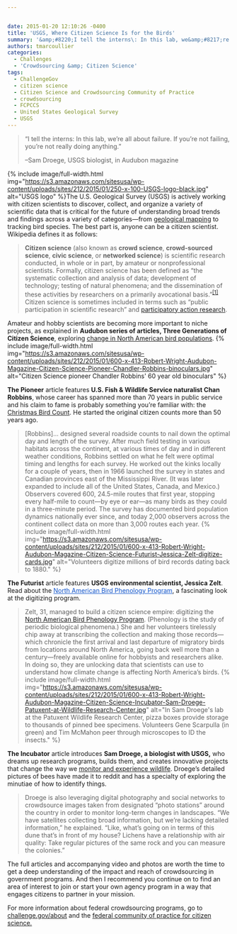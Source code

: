 ```yaml
---


date: 2015-01-20 12:10:26 -0400
title: 'USGS, Where Citizen Science Is for the Birds'
summary: '&amp;#8220;I tell the interns\: In this lab, we&amp;#8217;re all about failure. If you&amp;#8217;re not failing, you&amp;#8217;re not really doing anything.&amp;#8221; &amp;#8211;Sam Droege, USGS biologist, in Audubon magazine The U.S. Geological Survey (USGS) is actively working with citizen scientists to discover, collect, and organize a variety of scientific data that is critical'
authors: tmarcoullier
categories:
  - Challenges
  - 'Crowdsourcing &amp; Citizen Science'
tags:
  - ChallengeGov
  - citizen science
  - Citizen Science and Crowdsourcing Community of Practice
  - crowdsourcing
  - FCPCCS
  - United States Geological Survey
  - USGS
---
```


> &#8220;I tell the interns: In this lab, we&#8217;re all about failure. If you&#8217;re not failing, you&#8217;re not really doing anything.&#8221;
> 
> &#8211;Sam Droege, USGS biologist, in Audubon magazine


{% include image/full-width.html img="https://s3.amazonaws.com/sitesusa/wp-content/uploads/sites/212/2015/01/250-x-100-USGS-logo-black.jpg" alt="USGS logo" %}The U.S. Geological Survey (USGS) is actively working with citizen scientists to discover, collect, and organize a variety of scientific data that is critical for the future of understanding broad trends and findings across a variety of categories—from <a title="crowdsourcing digital maps" href="http://onlinelibrary.wiley.com/doi/10.1002/2014EO440001/abstract" target="_blank">geological mapping</a> to tracking bird species. The best part is, anyone can be a citizen scientist. Wikipedia defines it as follows:

> **Citizen science** (also known as **crowd science**, **crowd-sourced science**, **civic science**, or **networked science**) is scientific research conducted, in whole or in part, by amateur or nonprofessional scientists. Formally, citizen science has been defined as &#8220;the systematic collection and analysis of data; development of technology; testing of natural phenomena; and the dissemination of these activities by researchers on a primarily avocational basis.&#8221;<sup id="cite_ref-1" class="reference"><a href="http://en.wikipedia.org/wiki/Citizen_science#cite_note-1">[1]</a></sup> Citizen science is sometimes included in terms such as &#8220;public participation in scientific research&#8221; and [participatory action research](http://en.wikipedia.org/wiki/Participatory_action_research "Participatory action research").

Amateur and hobby scientists are becoming more important to niche projects, as explained in **Audubon series of articles, Three Generations of Citizen Science**, exploring <a title="science in north american bird populations" href="http://mag.audubon.org/articles/birds/three-generations-citizen-science-futurist" target="_blank">change in North American bird populations</a>. 
{% include image/full-width.html img="https://s3.amazonaws.com/sitesusa/wp-content/uploads/sites/212/2015/01/600-x-413-Robert-Wright-Audubon-Magazine-Citizen-Science-Pioneer-Chandler-Robbins-binoculars.jpg" alt="Citizen Science pioneer Chandler Robbins' 60 year old binoculars" %} 

**The Pioneer** article features **U.S. Fish & Wildlife Service naturalist Chan Robbins**, whose career has spanned more than 70 years in public service and his claim to fame is probably something you&#8217;re familiar with: the <a title="chan robbins christmas bird count" href="http://mag.audubon.org/articles/birds/three-generations-citizen-science-pioneer" target="_blank">Christmas Bird Count</a>. He started the original citizen counts more than 50 years ago.

> [Robbins]&#8230; designed several roadside counts to nail down the optimal day and length of the survey. After much field testing in various habitats across the continent, at various times of day and in different weather conditions, Robbins settled on what he felt were optimal timing and lengths for each survey. He worked out the kinks locally for a couple of years, then in 1966 launched the survey in states and Canadian provinces east of the Mississippi River. (It was later expanded to include all of the United States, Canada, and Mexico.) Observers covered 600, 24.5-mile routes that first year, stopping every half-mile to count—by eye or ear—as many birds as they could in a three-minute period. The survey has documented bird population dynamics nationally ever since, and today 2,000 observers across the continent collect data on more than 3,000 routes each year. 
{% include image/full-width.html img="https://s3.amazonaws.com/sitesusa/wp-content/uploads/sites/212/2015/01/600-x-413-Robert-Wright-Audubon-Magazine-Citizen-Science-Futurist-Jessica-Zelt-digitize-cards.jpg" alt="Volunteers digitize millions of bird records dating back to 1880." %} 

**The Futurist** article features **USGS environmental scientist, Jessica Zelt**. Read about the <a style="color: #1155cc" title="bird phenology program at USGS" href="https://www.pwrc.usgs.gov/bpp/" target="_blank">North American Bird Phenology Program</a>, a fascinating look at the digitizing program.

> Zelt, 31, managed to build a citizen science empire: digitizing the <a href="https://www.pwrc.usgs.gov/bpp/" target="_blank">North American Bird Phenology Program</a>. (Phenology is the study of periodic biological phenomena.) She and her volunteers tirelessly chip away at transcribing the collection and making those records—which chronicle the first arrival and last departure of migratory birds from locations around North America, going back well more than a century—freely available online for hobbyists and researchers alike. In doing so, they are unlocking data that scientists can use to understand how climate change is affecting North America&#8217;s birds. 
{% include image/full-width.html img="https://s3.amazonaws.com/sitesusa/wp-content/uploads/sites/212/2015/01/600-x-413-Robert-Wright-Audubon-Magazine-Citizen-Science-Incubator-Sam-Droege-Patuxent-at-Wildlife-Research-Center.jpg" alt="In Sam Droege's lab at the Patuxent Wildlife Research Center, pizza boxes provide storage to thousands of pinned bee specimens. Volunteers Gene Scarpulla (in green) and Tim McMahon peer through microscopes to ID the insects." %} 

**The Incubator** article introduces **Sam Droege, a biologist with USGS,** who dreams up research programs, builds them, and creates innovative projects that change the way we <a title="sam droege creates wildlife projects" href="http://mag.audubon.org/articles/birds/three-generations-citizen-science-incubator" target="_blank">monitor and experience wildlife</a>. Droege&#8217;s detailed pictures of bees have made it to reddit and has a specialty of exploring the minutiae of how to identify things.

> Droege is also leveraging digital photography and social networks to crowdsource images taken from designated &#8220;photo stations&#8221; around the country in order to monitor long-term changes in landscapes. &#8220;We have satellites collecting broad information, but we&#8217;re lacking detailed information,&#8221; he explained. &#8220;Like, what&#8217;s going on in terms of this dune that&#8217;s in front of my house? Lichens have a relationship with air quality: Take regular pictures of the same rock and you can measure the colonies.&#8221;

The full articles and accompanying video and photos are worth the time to get a deep understanding of the impact and reach of crowdsourcing in government programs. And then I recommend you continue on to find an area of interest to join or start your own agency program in a way that engages citizens to partner in your mission.

For more information about federal crowdsourcing programs, go to <a title="about challenge dot gov" href="http://challenge.gov/about" target="_blank">challenge.gov/about</a> and the <a href="http://www2.epa.gov/innovation/federal-community-practice-crowdsourcing-and-citizen-science" target="_blank">federal community of practice for citizen science.</a>